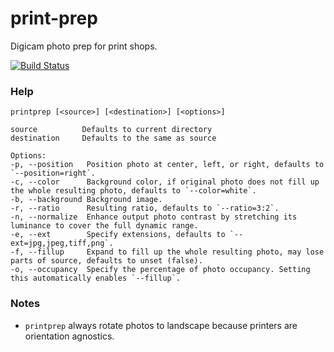 # print-prep
Digicam photo prep for print shops.

[![Build Status](https://travis-ci.org/uzyn/print-prep.svg?branch=master)](https://travis-ci.org/uzyn/print-prep)

### Help
```
printprep [<source>] [<destination>] [<options>]

source          Defaults to current directory
destination     Defaults to the same as source

Options:
-p, --position   Position photo at center, left, or right, defaults to `--position=right`.
-c, --color      Background color, if original photo does not fill up the whole resulting photo, defaults to `--color=white`.
-b, --background Background image.
-r, --ratio      Resulting ratio, defaults to `--ratio=3:2`.
-n, --normalize  Enhance output photo contrast by stretching its luminance to cover the full dynamic range.
-e, --ext        Specify extensions, defaults to `--ext=jpg,jpeg,tiff,png`.
-f, --fillup     Expand to fill up the whole resulting photo, may lose parts of source, defaults to unset (false).
-o, --occupancy  Specify the percentage of photo occupancy. Setting this automatically enables `--fillup`.
```

### Notes

- `printprep` always rotate photos to landscape because printers are orientation agnostics.
